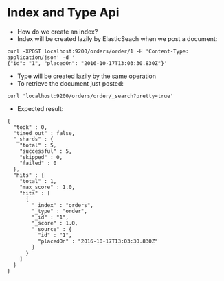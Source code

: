 # Index and Type Api #

* How do we create an index?
* Index will be created lazily by ElasticSeach when we post a document:
```
curl -XPOST localhost:9200/orders/order/1 -H 'Content-Type: application/json' -d '
{"id": "1", "placedOn": "2016-10-17T13:03:30.830Z"}'
```
* Type will be created lazily by the same operation
* To retrieve the document just posted:
```
curl 'localhost:9200/orders/order/_search?pretty=true'
```
* Expected result:
```
{
  "took" : 0,
  "timed_out" : false,
  "_shards" : {
    "total" : 5,
    "successful" : 5,
    "skipped" : 0,
    "failed" : 0
  },
  "hits" : {
    "total" : 1,
    "max_score" : 1.0,
    "hits" : [
      {
        "_index" : "orders",
        "_type" : "order",
        "_id" : "1",
        "_score" : 1.0,
        "_source" : {
          "id" : "1",
          "placedOn" : "2016-10-17T13:03:30.830Z"
        }
      }
    ]
  }
}

```